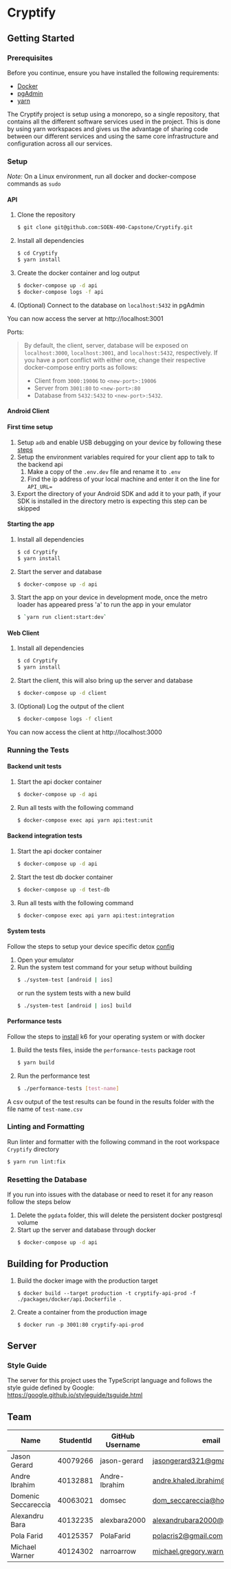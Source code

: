 # Cryptify

## Getting Started

### Prerequisites

Before you continue, ensure you have installed the following requirements:
- [Docker](https://www.docker.com/)
- [pgAdmin](https://www.pgadmin.org/)
- [yarn](https://classic.yarnpkg.com/en/)

The Cryptify project is setup using a monorepo, so a single repository, that contains all the different software services used in the project. This is done by using yarn workspaces and gives us the advantage of sharing code between our different services and using the same core infrastructure and configuration across all our services.

### Setup

*Note:* On a Linux environment, run all docker and docker-compose commands as `sudo`

#### API

1. Clone the repository
    ```sh
    $ git clone git@github.com:SOEN-490-Capstone/Cryptify.git
    ```
2. Install all dependencies
    ```sh
    $ cd Cryptify
    $ yarn install
    ```
3. Create the docker container and log output
    ```sh
    $ docker-compose up -d api
    $ docker-compose logs -f api
    ```
4. (Optional) Connect to the database on `localhost:5432` in pgAdmin

You can now access the server at http://localhost:3001

Ports:

>    By default, the client, server, database will be exposed on `localhost:3000`, `localhost:3001`, and `localhost:5432`, respectively. If you have a port conflict with either one, change their respective docker-compose entry ports as follows:
> - Client from `3000:19006` to `<new-port>:19006`
> - Server from `3001:80` to `<new-port>:80`
> - Database from `5432:5432` to `<new-port>:5432`.

#### Android Client

#### First time setup

1. Setup `adb` and enable USB debugging on your device by following these [steps](https://reactnative.dev/docs/running-on-device)
2. Setup the environment variables required for your client app to talk to the backend api
   1. Make a copy of the `.env.dev` file and rename it to `.env`
   2. Find the ip address of your local machine and enter it on the line for `API_URL=`
3. Export the directory of your Android SDK and add it to your path, if your SDK is installed in the directory metro is expecting this step can be skipped

#### Starting the app

1. Install all dependencies
    ```sh
    $ cd Cryptify
    $ yarn install
    ```
2. Start the server and database
    ```sh
    $ docker-compose up -d api
    ```
3. Start the app on your device in development mode, once the metro loader has appeared press 'a' to run the app in your emulator
    ```sh
    $ `yarn run client:start:dev`
    ```

#### Web Client

1. Install all dependencies
    ```sh
    $ cd Cryptify
    $ yarn install
    ```
2. Start the client, this will also bring up the server and database
    ```sh
    $ docker-compose up -d client
    ```
3. (Optional) Log the output of the client
    ```sh
    $ docker-compose logs -f client
    ```

You can now access the client at http://localhost:3000

### Running the Tests

#### Backend unit tests
1. Start the api docker container
    ```sh
    $ docker-compose up -d api
    ```
2. Run all tests with the following command
    ```sh
    $ docker-compose exec api yarn api:test:unit
    ```

#### Backend integration tests
1. Start the api docker container
    ```sh
    $ docker-compose up -d api
    ```
2. Start the test db docker container
    ```sh
    $ docker-compose up -d test-db
    ```
3. Run all tests with the following command
    ```sh
    $ docker-compose exec api yarn api:test:integration
    ```

#### System tests
Follow the steps to setup your device specific detox [config](https://docs.expo.dev/build-reference/e2e-tests/)

1. Open your emulator
2. Run the system test command for your setup without building
    ```sh
    $ ./system-test [android | ios]
    ```
   or run the system tests with a new build
    ```sh
    $ ./system-test [android | ios] build
    ```

#### Performance tests
Follow the steps to [install](https://k6.io/docs/get-started/installation/) k6 for your operating system or with docker

1. Build the tests files, inside the `performance-tests` package root
   ```sh
   $ yarn build
   ```
2. Run the performance test
    ```sh
    $ ./performance-tests [test-name]
    ```
   
A csv output of the test results can be found in the results folder with the file name of `test-name.csv`

### Linting and Formatting

Run linter and formatter with the following command in the root workspace `Cryptify` directory
```sh
$ yarn run lint:fix
```

### Resetting the Database

If you run into issues with the database or need to reset it for any reason follow the steps below

1. Delete the `pgdata` folder, this will delete the persistent docker postgresql volume
2. Start up the server and database through docker
    ```sh
    $ docker-compose up -d api
    ```

## Building for Production

1. Build the docker image with the production target
    ```
    $ docker build --target production -t cryptify-api-prod -f ./packages/docker/api.Dockerfile .
    ```
2. Create a container from the production image
    ```
    $ docker run -p 3001:80 cryptify-api-prod
    ```

## Server

### Style Guide

The server for this project uses the TypeScript language and follows the style guide defined by Google:
https://google.github.io/styleguide/tsguide.html

## Team
| Name                | StudentId  | GitHub Username | email                            |
|---------------------|------------|-----------------|----------------------------------|
| Jason Gerard        | 40079266   | jason-gerard    | jasongerard321@gmail.com         |
| Andre Ibrahim       | 40132881   | Andre-Ibrahim   | andre.khaled.ibrahim@gmail.com   |
| Domenic Seccareccia | 40063021   | domsec          | dom_seccareccia@hotmail.com      |
| Alexandru Bara      | 40132235   | alexbara2000    | alexandrubara2000@gmail.com      |
| Pola Farid          | 40125357   | PolaFarid       | polacris2@gmail.com              |
| Michael Warner      | 40124302   | narroarrow      | michael.gregory.warner@gmail.com |
